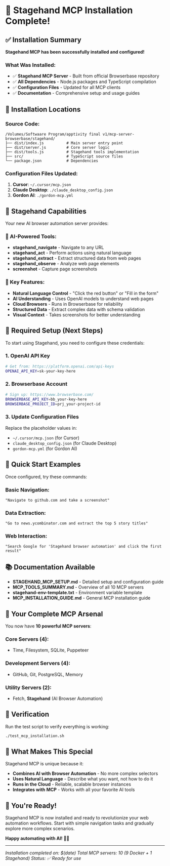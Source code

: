 # 🎉 Stagehand MCP Installation Complete!

## ✅ Installation Summary

**Stagehand MCP has been successfully installed and configured!**

### What Was Installed:
- ✅ **Stagehand MCP Server** - Built from official Browserbase repository
- ✅ **All Dependencies** - Node.js packages and TypeScript compilation
- ✅ **Configuration Files** - Updated for all MCP clients
- ✅ **Documentation** - Comprehensive setup and usage guides

## 📍 Installation Locations

### Source Code:
```
/Volumes/Softwaare Program/apptivity final v1/mcp-server-browserbase/stagehand/
├── dist/index.js          # Main server entry point
├── dist/server.js         # Core server logic  
├── dist/tools.js          # Stagehand tools implementation
├── src/                   # TypeScript source files
└── package.json           # Dependencies
```

### Configuration Files Updated:
1. **Cursor**: `~/.cursor/mcp.json`
2. **Claude Desktop**: `./claude_desktop_config.json`
3. **Gordon AI**: `./gordon-mcp.yml`

## 🎯 Stagehand Capabilities

Your new AI browser automation server provides:

### 🤖 AI-Powered Tools:
- **stagehand_navigate** - Navigate to any URL
- **stagehand_act** - Perform actions using natural language
- **stagehand_extract** - Extract structured data from web pages
- **stagehand_observe** - Analyze web page elements
- **screenshot** - Capture page screenshots

### 🌟 Key Features:
- **Natural Language Control** - "Click the red button" or "Fill in the form"
- **AI Understanding** - Uses OpenAI models to understand web pages
- **Cloud Browsers** - Runs in Browserbase for reliability
- **Structured Data** - Extract complex data with schema validation
- **Visual Context** - Takes screenshots for better understanding

## 🔐 Required Setup (Next Steps)

To start using Stagehand, you need to configure these credentials:

### 1. OpenAI API Key
```bash
# Get from: https://platform.openai.com/api-keys
OPENAI_API_KEY=sk-your-key-here
```

### 2. Browserbase Account
```bash
# Sign up: https://www.browserbase.com/
BROWSERBASE_API_KEY=bb_your-key-here
BROWSERBASE_PROJECT_ID=prj_your-project-id
```

### 3. Update Configuration Files
Replace the placeholder values in:
- `~/.cursor/mcp.json` (for Cursor)
- `claude_desktop_config.json` (for Claude Desktop)
- `gordon-mcp.yml` (for Gordon AI)

## 🚀 Quick Start Examples

Once configured, try these commands:

### Basic Navigation:
```
"Navigate to github.com and take a screenshot"
```

### Data Extraction:
```
"Go to news.ycombinator.com and extract the top 5 story titles"
```

### Web Interaction:
```
"Search Google for 'Stagehand browser automation' and click the first result"
```

## 📚 Documentation Available

- **STAGEHAND_MCP_SETUP.md** - Detailed setup and configuration guide
- **MCP_TOOLS_SUMMARY.md** - Overview of all 10 MCP servers
- **stagehand-env-template.txt** - Environment variable template
- **MCP_INSTALLATION_GUIDE.md** - General MCP installation guide

## 🎊 Your Complete MCP Arsenal

You now have **10 powerful MCP servers**:

### Core Servers (4):
- Time, Filesystem, SQLite, Puppeteer

### Development Servers (4):
- GitHub, Git, PostgreSQL, Memory

### Utility Servers (2):
- Fetch, **Stagehand** (AI Browser Automation)

## 🔧 Verification

Run the test script to verify everything is working:
```bash
./test_mcp_installation.sh
```

## 🎯 What Makes This Special

Stagehand MCP is unique because it:
- **Combines AI with Browser Automation** - No more complex selectors
- **Uses Natural Language** - Describe what you want, not how to do it
- **Runs in the Cloud** - Reliable, scalable browser instances
- **Integrates with MCP** - Works with all your favorite AI tools

## 🎉 You're Ready!

Stagehand MCP is now installed and ready to revolutionize your web automation workflows. Start with simple navigation tasks and gradually explore more complex scenarios.

**Happy automating with AI! 🤖🌐**

---

*Installation completed on: $(date)*
*Total MCP servers: 10 (9 Docker + 1 Stagehand)*
*Status: ✅ Ready for use* 
